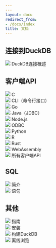 ```yaml
---
---
layout: docu
redirect_from:
- /docs/index
title: 文档
---
```


## 连接到DuckDB

<div class="box-link-wrapper">
    <div class="box-link half-width">
        <a href="{% link docs/stable/connect/overview.md %}"></a>
        <span class="symbol"><img src="{% link images/icons/link.svg %}"></span>
        <span>DuckDB连接概述</span>
        <span class="chevron"></span>
    </div>
</div>

## 客户端API

<div class="box-link-wrapper">
    <div class="box-link half-width">
        <a href="{% link docs/stable/clients/c/overview.md %}"></a>
        <span class="symbol"><img src="{% link images/icons/c.svg %}"></span>
        <span>C</span>
        <span class="chevron"></span>
    </div>
    <div class="box-link half-width">
        <a href="{% link docs/stable/clients/cli/overview.md %}"></a>
        <span class="symbol"><img src="{% link images/icons/cli.svg %}"></span>
        <span>CLI（命令行接口）</span>
        <span class="chevron"></span>
    </div>
    <div class="box-link half-width">
        <a href="{% link docs/stable/clients/go.md %}"></a>
        <span class="symbol"><img src="{% link images/icons/go.svg %}"></span>
        <span>Go</span>
        <span class="chevron"></span>
    </div>
    <div class="box-link half-width">
        <a href="{% link docs/stable/clients/java.md %}"></a>
        <span class="symbol"><img src="{% link images/icons/java.svg %}"></span>
        <span>Java（JDBC）</span>
        <span class="chevron"></span>
    </div>
    <div class="box-link half-width">
        <a href="{% link docs/stable/clients/node_neo/overview.md %}"></a>
        <span class="symbol"><img src="{% link images/icons/nodejs.svg %}"></span>
        <span>Node.js</span>
        <span class="chevron"></span>
    </div>
    <div class="box-link half-width">
        <a href="{% link docs/stable/clients/odbc/overview.md %}"></a>
        <span class="symbol"><img src="{% link images/icons/odbc.svg %}"></span>
        <span>ODBC</span>
        <span class="chevron"></span>
    </div>
    <div class="box-link half-width">
        <a href="{% link docs/stable/clients/python/overview.md %}"></a>
        <span class="symbol"><img src="{% link images/icons/python.svg %}"></span>
        <span>Python</span>
        <span class="chevron"></span>
    </div>
    <div class="box-link half-width">
        <a href="{% link docs/stable/clients/r.md %}"></a>
        <span class="symbol"><img src="{% link images/icons/r.svg %}"></span>
        <span>R</span>
        <span class="chevron"></span>
    </div>
    <div class="box-link half-width">
        <a href="{% link docs/stable/clients/rust.md %}"></a>
        <span class="symbol"><img src="{% link images/icons/rust.svg %}"></span>
        <span>Rust</span>
        <span class="chevron"></span>
    </div>
    <div class="box-link half-width">
        <a href="{% link docs/stable/clients/wasm/overview.md %}"></a>
        <span class="symbol"><img src="{% link images/icons/webassembly.svg %}"></span>
        <span>WebAssembly</span>
        <span class="chevron"></span>
    </div>
    <div class="box-link half-width">
        <a href="{% link docs/stable/clients/overview.md %}"></a>
        <span class="symbol"><img src="{% link images/icons/doc.svg %}"></span>
        <span>所有客户端API</span>
        <span class="chevron"></span>
    </div>
</div>

## SQL

<div class="box-link-wrapper">
    <div class="box-link half-width">
        <a href="{% link docs/stable/sql/introduction.md %}"></a>
        <span class="symbol"><img src="{% link images/icons/doc.svg %}"></span>
        <span>简介</span>
        <span class="chevron"></span>
    </div>
    <div class="box-link half-width">
        <a href="{% link docs/stable/sql/statements/overview.md %}"></a>
        <span class="symbol"><img src="{% link images/icons/attention.svg %}"></span>
        <span>语句</span>
        <span class="chevron"></span>
    </div>
</div>

## 其他

<div class="box-link-wrapper">
    <div class="box-link half-width">
        <a href="{% link docs/stable/guides/overview.md %}"></a>
        <span class="symbol"><img src="{% link images/icons/folder.svg %}"></span>
        <span>指南</span>
        <span class="chevron"></span>
    </div>
    <div class="box-link half-width">
        <a href="{% link docs/installation/index.html %}"></a>
        <span class="symbol"><img src="{% link images/icons/database.svg %}"></span>
        <span>安装</span>
        <span class="chevron"></span>
    </div>
    <div class="box-link half-width">
        <a href="{% link docs/stable/dev/building/overview.md %}"></a>
        <span class="symbol"><img src="{% link images/icons/wrench.svg %}"></span>
        <span>构建DuckDB</span>
        <span class="chevron"></span>
    </div>
    <div class="box-link half-width">
        <a href="{% link docs/stable/guides/offline-copy.md %}"></a>
        <span class="symbol"><img src="{% link images/icons/doc.svg %}"></span>
        <span>离线浏览</span>
        <span class="chevron"></span>
    </div>
</div>
